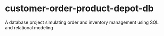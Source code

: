# customer-order-product-depot-db
A database project simulating order and inventory management using SQL and relational modeling
